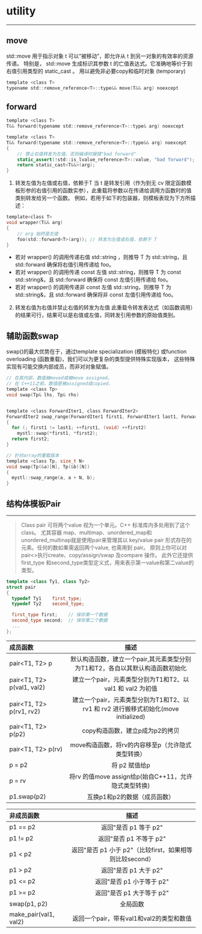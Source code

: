 # utility

---

## move
std::move 用于指示对象 t 可以“被移动”，即允许从 t 到另一对象的有效率的资源传递。
特别是， std::move 生成标识其参数 t 的亡值表达式。它准确地等价于到右值引用类型的 static_cast 。
用以避免非必要copy和临时对象 (temporary)
```c
template <class T>
typename std::remove_reference<T>::type&& move(T&& arg) noexcept
```

## forward
```c
template <class T>
T&& forward(typename std::remove_reference<T>::type& arg) noexcept

template <class T>
T&& forward(typename std::remove_reference<T>::type&& arg) noexcept
{
    // 禁止右值转发为左值，否则编译时报错"bad forward"
    static_assert(!std::is_lvalue_reference<T>::value, "bad forward");
    return static_cast<T&&>(arg);
}
```
1) 转发左值为左值或右值，依赖于T
   当 t 是转发引用（作为到无 cv 限定函数模板形参的右值引用的函数实参），此重载将参数以在传递给调用方函数时的值类别转发给另一个函数。
例如，若用于如下的包装器，则模板表现为下方所描述：

```c
template<class T>
void wrapper(T&& arg)
{
    // arg 始终是左值
    foo(std::forward<T>(arg)); // 转发为左值或右值，依赖于 T
}
```

- 若对 wrapper() 的调用传递右值 std::string ，则推导 T 为 std::string，且 std::forward 确保将右值引用传递给 foo。
- 若对 wrapper() 的调用传递 const 左值 std::string，则推导 T 为 const std::string&，且 std::forward 确保将 const 左值引用传递给 foo。
- 若对 wrapper() 的调用传递非 const 左值 std::string，则推导 T 为 std::string&，且 std::forward 确保将非 const 左值引用传递给 foo。
2) 转发右值为右值并禁止右值的转发为左值
   此重载令转发表达式（如函数调用）的结果可行，结果可以是右值或左值，同转发引用参数的原始值类别。

## 辅助函数swap
swap()的最大优势在于，通过template specialization (模板特化)
或function overloading (函数重载)，我们可以为更复杂的类型提供特殊实现版本，
这些特殊实现有可能交换内部成员，而非对对象赋值。
```c
// 在其内部，数值被moved或被move assigned。
// 在 C++11之前，数值是被assigned或copied.
template <class Tp>
void swap(Tp& lhs, Tp& rhs)


template <class ForwardIter1, class ForwardIter2>
ForwardIter2 swap_range(ForwardIter1 first1, ForwardIter1 last1, ForwardIter2 first2)
{
  for (; first1 != last1; ++first1, (void) ++first2)
    mystl::swap(*first1, *first2);
  return first2;
}

// 针对array的重载版本
template <class Tp, size_t N>
void swap(Tp(&a)[N], Tp(&b)[N])
{
  mystl::swap_range(a, a + N, b);
}
```

## 结构体模板Pair

---

> Class pair 可将两个value 视为一个单元。C++ 标准库内多处用到了这个class。 尤其容器
> map、multimap、unordered_map和unordered_multinap就是使用pair来管理其以
> key/value pair 形式存在的元素。任何的数如果需返回两个value, 也需用到 pair。
> 原则上你可以对pair<>执行create、copy/assign/swap 及compare 操作。
> 此外它还提供first_type 和second_type类型定义式，用来表示第一value和第二value的类型。

```c++
template <class Ty1, class Ty2>
struct pair
{
  typedef Ty1    first_type;
  typedef Ty2    second_type;

  first_type first;    // 保存第一个数据
  second_type second;  // 保存第二个数据
  ...
};
```

| 成员函数      | 描述 
| :---        |    :----:   | 
| pair<T1, T2> p     | 默认构造函数，建立一个pair,其元素类型分别为T1和T2，各自以其默认构造函数初始化 
| pair<T1, T2> p(val1, val2)  | 建立一个pair，元素类型分别为T1和T2、以val1 和 val2 为初值  
| pair<T1, T2> p(rv1, rv2)  | 建立一个pair，元素类型分别为T1和T2、以rv1 和 rv2 进行搬移式初始化(move initialized)
| pair<T1, T2> p(p2)    | copy构造函数，建立p成为p2的拷贝
| pair<T1, T2> p(rv)     | move构造函数，将rv的内容移至p（允许隐式类型转换）
| p = p2     | 将 p2 赋值给p
| p = rv     | 将rv 的值move assign给p(始自C++11，允许隐式类型转换)
| p1.swap(p2)     | 互换p1和p2的数据（成员函数）

| 非成员函数      | 描述
| :---        |    :----:   |
| p1 == p2     | 返回"是否 p1 等于 p2"
| p1 != p2     | 返回"是否 p1 不等于 p2"
| p1 < p2     | 返回"是否 p1 小于 p2"（比较first，如果相等则比较second）
| p1 > p2     | 返回"是否 p1 大于 p2"
| p1 <= p2     | 返回"是否 p1 小于等于 p2"
| p1 >= p2     | 返回"是否 p1 大于等于 p2"
| swap(p1, p2)     | 全局函数
| make_pair(val1, val2)     | 返回一个pair，带有val1和val2的类型和数值











